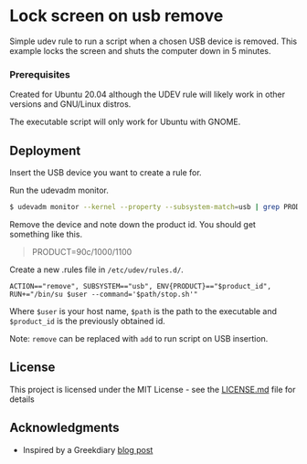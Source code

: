 # Lock screen on usb remove

Simple udev rule to run a script when a chosen USB device is removed. This example locks the screen and shuts the computer down in 5 minutes.

### Prerequisites

Created for Ubuntu 20.04 although the UDEV rule will likely work in other versions and GNU/Linux distros.

The executable script will only work for Ubuntu with GNOME.

## Deployment

Insert the USB device you want to create a rule for.

Run the udevadm monitor.
```bash
$ udevadm monitor --kernel --property --subsystem-match=usb | grep PRODUCT
```
Remove the device and note down the product id. You should get something like this.

> PRODUCT=90c/1000/1100

Create a new .rules file in `/etc/udev/rules.d/`.
```
ACTION=="remove", SUBSYSTEM=="usb", ENV{PRODUCT}=="$product_id", RUN+="/bin/su $user --command='$path/stop.sh'"
```
Where `$user` is your host name, `$path` is the path to the executable and `$product_id` is the previously obtained id.

Note: `remove` can be replaced with `add` to run script on USB insertion.

## License
This project is licensed under the MIT License - see the [LICENSE.md](LICENSE.md) file for details

## Acknowledgments

* Inspired by a Greekdiary [blog post](https://www.thegeekdiary.com/how-to-run-a-script-when-usb-devices-is-attached-or-removed-using-udev/)
